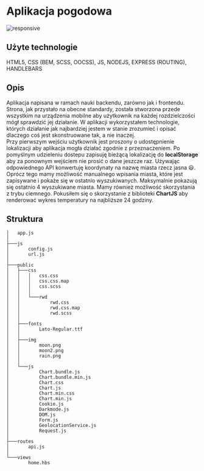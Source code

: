# Aplikacja pogodowa

![responsive](https://marek9499.github.io/portfolio/img/mockups/weatherapp/Mockup.jpg)

## Użyte technologie

HTML5, CSS (BEM, SCSS, OOCSS), JS, NODEJS, EXPRESS (ROUTING), HANDLEBARS

## Opis

Aplikacja napisana w ramach nauki backendu, zarówno jak i frontendu. Strona, jak przystało na obecne standardy, została stworzona przede wszystkim na urządzenia mobilne aby
użytkownik na każdej rozdzielczości mógł sprawdzić jej działanie. W aplikacji wykorzystałem technologie, których działanie jak najbardziej jestem w stanie zrozumieć i opisać dlaczego coś jest skonstruowane tak, a nie inaczej. <br> Przy pierwszym wejściu użytkownik jest proszony o udostępnienie lokalizacji aby aplikacja mogła działać zgodnie z przeznaczeniem. Po pomyślnym udzieleniu dostepu zapisuję bieżącą lokalizację do **localStorage** aby za ponownym wejściem nie prosić o dane jeszcze raz. Używając odpowiednego API konwertuję koordynaty na nazwę miasta rzecz jasna 😃. Oprócz tego mamy możliwość manualnego wpisania miasta, które jest zapisywane i pokaże się w ostatnio wyszukiwanych. Maksymalnie pokazują się ostatnio 4 wyszukiwane miasta. Mamy również możliwość skorzystania z trybu ciemnego. Pokusiłem się o skorzystanie z biblioteki **ChartJS** aby renderować wykres temperatury na najbliższe 24 godziny.

## Struktura

```
│   app.js
│   
├───js
│       config.js
│       url.js
│           
├───public
│   ├───css
│   │   │   css.css
│   │   │   css.css.map
│   │   │   css.scss
│   │   │   
│   │   └───rwd
│   │           rwd.css
│   │           rwd.css.map
│   │           rwd.scss
│   │           
│   ├───fonts
│   │       Lato-Regular.ttf
│   │       
│   ├───img
│   │       moon.png
│   │       moon2.png
│   │       rain.png
│   │       
│   └───js
│           Chart.bundle.js
│           Chart.bundle.min.js
│           Chart.css
│           Chart.js
│           Chart.min.css
│           Chart.min.js
│           Cookie.js
│           Darkmode.js
│           DOM.js
│           Form.js
│           GeolocationService.js
│           Request.js
│           
├───routes
│       api.js
│       
└───views
        home.hbs
```
